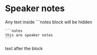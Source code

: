 # Speaker notes

Any text inside ```notes block will be hidden

    ```notes
    this are speaker notes
    ```

text after the block
